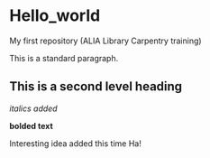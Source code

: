 # Hello_world
My first repository (ALIA Library Carpentry training)

This is a standard paragraph. 
## This is a second level heading
_italics added_

**bolded text**

Interesting idea added this time Ha!
